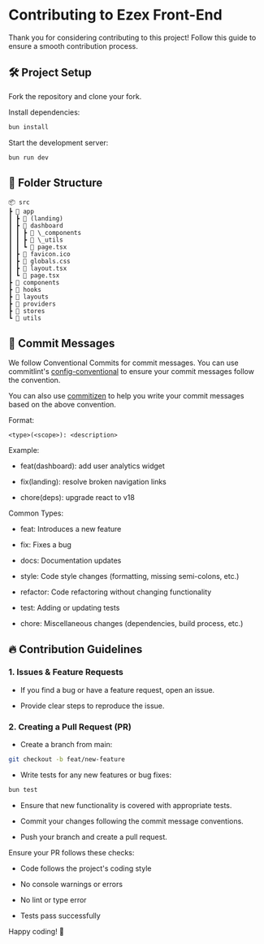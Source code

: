 # Contributing to Ezex Front-End

Thank you for considering contributing to this project! Follow this guide to
ensure a smooth contribution process.

## 🛠 Project Setup

Fork the repository and clone your fork.

Install dependencies:

```bash
bun install
```

Start the development server:

```bash
bun run dev
```

## 🚀 Folder Structure

```
📦 src
┣ 📂 app
┃ ┣ 📂 (landing)
┃ ┣ 📂 dashboard
┃ ┃ ┣ 📂 \_components
┃ ┃ ┣ 📂 \_utils
┃ ┃ ┗ 📜 page.tsx
┃ ┣ 📜 favicon.ico
┃ ┣ 📜 globals.css
┃ ┣ 📜 layout.tsx
┃ ┗ 📜 page.tsx
┣ 📂 components
┣ 📂 hooks
┣ 📂 layouts
┣ 📂 providers
┣ 📂 stores
┗ 📂 utils
```

## 📝 Commit Messages

We follow Conventional Commits for commit messages. You can use commitlint's
[config-conventional](https://github.com/conventional-changelog/commitlint/tree/master/%40commitlint/config-conventional)
to ensure your commit messages follow the convention.

You can also use [commitizen](https://www.npmjs.com/package/commitizen) to help
you write your commit messages based on the above convention.

Format:

```
<type>(<scope>): <description>
```

Example:

- feat(dashboard): add user analytics widget

- fix(landing): resolve broken navigation links

- chore(deps): upgrade react to v18

Common Types:

- feat: Introduces a new feature

- fix: Fixes a bug

- docs: Documentation updates

- style: Code style changes (formatting, missing semi-colons, etc.)

- refactor: Code refactoring without changing functionality

- test: Adding or updating tests

- chore: Miscellaneous changes (dependencies, build process, etc.)

## 🔥 Contribution Guidelines

### 1. Issues & Feature Requests

- If you find a bug or have a feature request, open an issue.

- Provide clear steps to reproduce the issue.

### 2. Creating a Pull Request (PR)

- Create a branch from main:

```bash
git checkout -b feat/new-feature
```

- Write tests for any new features or bug fixes:

```bash
bun test
```

- Ensure that new functionality is covered with appropriate tests.

- Commit your changes following the commit message conventions.

- Push your branch and create a pull request.

Ensure your PR follows these checks:

- Code follows the project's coding style

- No console warnings or errors

- No lint or type error

- Tests pass successfully

Happy coding! 🚀
